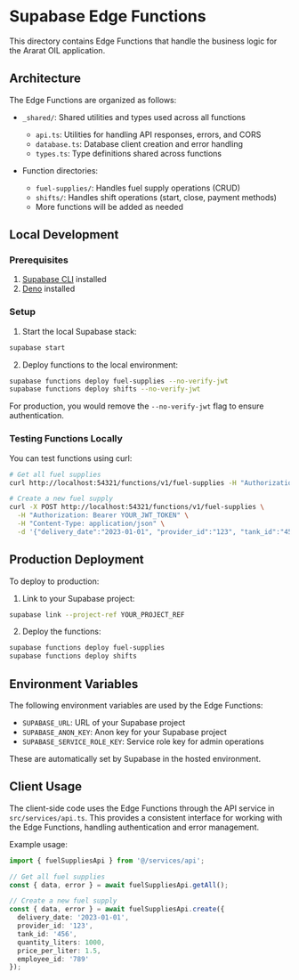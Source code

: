 # Supabase Edge Functions

This directory contains Edge Functions that handle the business logic for the Ararat OIL application.

## Architecture

The Edge Functions are organized as follows:

- `_shared/`: Shared utilities and types used across all functions
  - `api.ts`: Utilities for handling API responses, errors, and CORS
  - `database.ts`: Database client creation and error handling
  - `types.ts`: Type definitions shared across functions
  
- Function directories:
  - `fuel-supplies/`: Handles fuel supply operations (CRUD)
  - `shifts/`: Handles shift operations (start, close, payment methods)
  - More functions will be added as needed

## Local Development

### Prerequisites

1. [Supabase CLI](https://supabase.com/docs/guides/cli) installed
2. [Deno](https://deno.land/) installed

### Setup

1. Start the local Supabase stack:

```bash
supabase start
```

2. Deploy functions to the local environment:

```bash
supabase functions deploy fuel-supplies --no-verify-jwt
supabase functions deploy shifts --no-verify-jwt
```

For production, you would remove the `--no-verify-jwt` flag to ensure authentication.

### Testing Functions Locally

You can test functions using curl:

```bash
# Get all fuel supplies
curl http://localhost:54321/functions/v1/fuel-supplies -H "Authorization: Bearer YOUR_JWT_TOKEN"

# Create a new fuel supply
curl -X POST http://localhost:54321/functions/v1/fuel-supplies \
  -H "Authorization: Bearer YOUR_JWT_TOKEN" \
  -H "Content-Type: application/json" \
  -d '{"delivery_date":"2023-01-01", "provider_id":"123", "tank_id":"456", "quantity_liters":1000, "price_per_liter":1.5, "employee_id":"789"}'
```

## Production Deployment

To deploy to production:

1. Link to your Supabase project:

```bash
supabase link --project-ref YOUR_PROJECT_REF
```

2. Deploy the functions:

```bash
supabase functions deploy fuel-supplies
supabase functions deploy shifts
```

## Environment Variables

The following environment variables are used by the Edge Functions:

- `SUPABASE_URL`: URL of your Supabase project
- `SUPABASE_ANON_KEY`: Anon key for your Supabase project
- `SUPABASE_SERVICE_ROLE_KEY`: Service role key for admin operations

These are automatically set by Supabase in the hosted environment.

## Client Usage

The client-side code uses the Edge Functions through the API service in `src/services/api.ts`. This provides a consistent interface for working with the Edge Functions, handling authentication and error management.

Example usage:

```typescript
import { fuelSuppliesApi } from '@/services/api';

// Get all fuel supplies
const { data, error } = await fuelSuppliesApi.getAll();

// Create a new fuel supply
const { data, error } = await fuelSuppliesApi.create({
  delivery_date: '2023-01-01',
  provider_id: '123',
  tank_id: '456',
  quantity_liters: 1000,
  price_per_liter: 1.5,
  employee_id: '789'
});
``` 